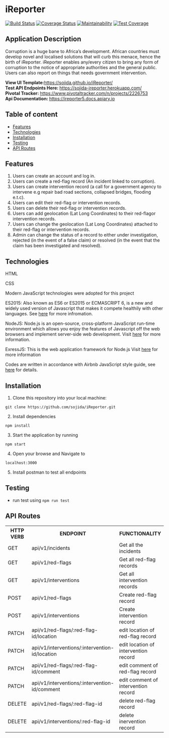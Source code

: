 # iReporter

[![Build Status](https://travis-ci.org/sojida/iReporter.svg?branch=develop)](https://travis-ci.org/sojida/iReporter)
[![Coverage Status](https://coveralls.io/repos/github/sojida/iReporter/badge.svg?branch=develop)](https://coveralls.io/github/sojida/iReporter?branch=develop)
[![Maintainability](https://api.codeclimate.com/v1/badges/fd1eae30f69e455e74da/maintainability)](https://codeclimate.com/github/sojida/iReporter/maintainability)
[![Test Coverage](https://api.codeclimate.com/v1/badges/fd1eae30f69e455e74da/test_coverage)](https://codeclimate.com/github/sojida/iReporter/test_coverage)

## Application Description
Corruption is a huge bane to Africa’s development. African countries must develop novel and localised solutions that will curb this menace, hence the birth of iReporter. iReporter enables any/every citizen to bring any form of corruption to the notice of appropriate authorities and the general public. Users can also report on things that needs government intervention.

<b> View UI Template:</b>https://sojida.github.io/iReporter/<br/>
<b> Test API Endpoints Here: </b> https://sojida-ireporter.herokuapp.com/ <br/>
<b> Pivotal Tracker: </b> https://www.pivotaltracker.com/n/projects/2226753<br/>
<b> Api Documentation: </b> https://ireporter5.docs.apiary.io

## Table of content

 * [Features](#features)
 * [Technologies](#technologies)
 * [Installation](#installation)
 * [Testing](#testing)
 * [API Routes](#api-routes)



## Features

1. Users can create an account and log in.
2. Users can create a ​red-flag ​record (An incident linked to corruption).
3. Users can create ​intervention​ record​ ​(a call for a government agency to intervene e.g
repair bad road sections, collapsed bridges, flooding e.t.c).
4. Users can edit their ​red-flag ​or ​intervention ​records.
5. Users can delete their ​red-flag ​or ​intervention ​records.
6. Users can add geolocation (Lat Long Coordinates) to their ​red-flag ​or ​intervention
records​.
7. Users can change the geolocation (Lat Long Coordinates) attached to their ​red-flag ​or
intervention ​records​.
8. Admin can change the ​status​ of a record to either ​under investigation, rejected ​(in the
event of a false claim)​ ​or​ resolved ​(in the event that the claim has been investigated and
resolved)​.

## Technologies
HTML

CSS

Modern JavaScript technologies were adopted for this project

ES2015: Also known as ES6 or ES2015 or ECMASCRIPT 6, is a new and widely used version of Javascript
that makes it compete healthily with other languages. See [here](https://en.wikipedia.org/wiki/ECMAScript) for more infromation.

NodeJS: Node.js is an open-source, cross-platform JavaScript run-time environment which allows you enjoy the features of Javascript off the web browsers and implement server-side web development.
Visit [here](https://nodejs.org/en/) for more information.

ExressJS: This is the web application framework for Node.js
Visit [here](https://expressjs.com) for more information

Codes are written in accordance with Airbnb JavaScript style guide, see [here](https://github.com/airbnb/javascript) for details.

## Installation
1. Clone this repository into your local machine:

`git clone https://github.com/sojida/iReporter.git`

2. Install dependencies

`npm install`

3. Start the application by running

`npm start`

4. Open your browse and Navigate to

`localhost:3000`

5. Install postman to test all endpoints


## Testing

- run test using `npm run test`

## API Routes

<table>
<tr><th>HTTP VERB</th><th>ENDPOINT</th><th>FUNCTIONALITY</th></tr>

<tr><td>GET</td> <td>api/v1/incidents</td> <td>Get all the incidents</td></tr>

<tr><td>GET</td> <td>api/v1/red-flags</td>  <td>Get all red-flag records</td></tr>

<tr><td>GET</td> <td>api/v1/interventions</td>  <td>Get all intervention records</td></tr>

<tr><td>POST</td> <td>api/v1/red-flags</td>  <td>Create red-flag record</td></tr>

<tr><td>POST</td> <td>api/v1/interventions</td>  <td>Create intervention record</td></tr>

<tr><td>PATCH</td> <td>api/v1/red-flags/:red-flag-id/location</td> <td>edit location of red-flag record</td></tr>

<tr><td>PATCH</td> <td>api/v1/interventions/:intervention-id/location</td> <td>edit location of intervention record</td></tr>

<tr><td>PATCH</td> <td>api/v1/red-flags/:red-flag-id/comment</td> <td>edit comment of red-flag record</td></tr>

<tr><td>PATCH</td> <td>api/v1/interventions/:intervention-id/comment</td> <td>edit comment of intervention record</td></tr>

<tr><td>DELETE</td> <td>api/v1/red-flags/:red-flag-id</td>  <td>delete red-flag record</td></tr>

<tr><td>DELETE</td> <td>api/v1/interventions/:red-flag-id</td>  <td>delete inervention record</td></tr>

</table>

